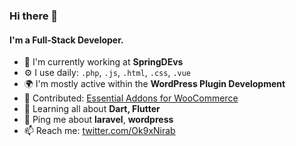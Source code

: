 ### Hi there 👋

#### I'm a Full-Stack Developer.

- 🏢 I'm currently working at **SpringDEvs**
- ⚙️ I use daily: `.php`, `.js`, `.html`, `.css`, `.vue`
- 🌍 I'm mostly active within the **WordPress Plugin Development**
- 💅 Contributed: [Essential Addons for WooCommerce](https://wordpress.org/plugins/wc-essential-addons/)
- 🌱 Learning all about **Dart, Flutter**
- 💬 Ping me about **laravel**, **wordpress**
- 📫 Reach me: [twitter.com/Ok9xNirab](https://twitter.com/Ok9xNirab)

